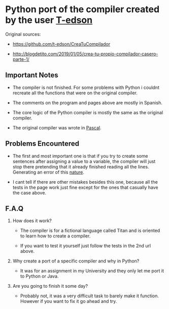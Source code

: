 # Python port of the compiler created by the user <a href="https://github.com/t-edson">T-edson</a>

Original sources:

- <https://github.com/t-edson/CreaTuCompilador>

- <http://blogdetito.com/2019/01/05/crea-tu-propio-compilador-casero-parte-1/>

## Important Notes

- The compiler is not finished. For some problems with Python i couldnt recreate all the functions that were on the original compiler.

- The comments on the program and pages above are mostly in Spanish.

- The core logic of the Python compiler is mostly the same as the original compiler.

- The original compiler was wrote in <a href="https://www.freepascal.org/docs.html">Pascal</a>.

## Problems Encountered

- The first and most important one is that if you try to create some sentences after assigning a value to a variable, the compiler will just stop there
  pretending that it already finished reading all the lines. Generating an error of this <a href="https://drive.google.com/file/d/1MGsjvuNTH_jp6ydq2M-TCtYqg35YidWI/view?usp=sharing">nature</a>.

- I cant tell if there are other mistakes besides this one, because all the tests in the page work just fine except for the ones that casually have the
  case above.

## F.A.Q

1. How does it work?

    - The compiler is for a fictional language called Titan and is oriented to learn how to create a compiler.

    - If you want to test it yourself just follow the tests in the 2nd url above.

2. Why create a port of a specific compiler and why in Python?

    - It was for an assignment in my University and they only let me port it to Python or Java.

3. Are you going to finish it some day?

    - Probably not, it was a very difficult task to barely make it function. However if you want to fix it go ahead and try.
